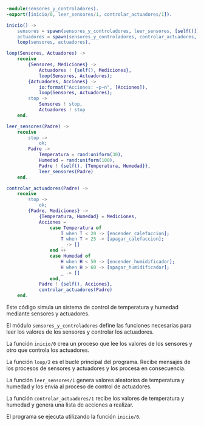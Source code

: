 ```erlang
-module(sensores_y_controladores).
-export([inicio/0, leer_sensores/1, controlar_actuadores/1]).

inicio() ->
    sensores = spawn(sensores_y_controladores, leer_sensores, [self()]),
    actuadores = spawn(sensores_y_controladores, controlar_actuadores, [self()]),
    loop(sensores, actuadores).

loop(Sensores, Actuadores) ->
    receive
        {Sensores, Mediciones} ->
            Actuadores ! {self(), Mediciones},
            loop(Sensores, Actuadores);
        {Actuadores, Acciones} ->
            io:format("Acciones: ~p~n", [Acciones]),
            loop(Sensores, Actuadores);
        stop ->
            Sensores ! stop,
            Actuadores ! stop
    end.

leer_sensores(Padre) ->
    receive
        stop ->
            ok;
        Padre ->
            Temperatura = rand:uniform(30),
            Humedad = rand:uniform(100),
            Padre ! {self(), {Temperatura, Humedad}},
            leer_sensores(Padre)
    end.

controlar_actuadores(Padre) ->
    receive
        stop ->
            ok;
        {Padre, Mediciones} ->
            {Temperatura, Humedad} = Mediciones,
            Acciones =
                case Temperatura of
                    T when T < 20 -> [encender_calefaccion];
                    T when T > 25 -> [apagar_calefaccion];
                    _ -> []
                end ++
                case Humedad of
                    H when H < 50 -> [encender_humidificador];
                    H when H > 60 -> [apagar_humidificador];
                    _ -> []
                end,
            Padre ! {self(), Acciones},
            controlar_actuadores(Padre)
    end.
```

Este código simula un sistema de control de temperatura y humedad mediante sensores y actuadores.

El módulo `sensores_y_controladores` define las funciones necesarias para leer los valores de los sensores y controlar los actuadores.

La función `inicio/0` crea un proceso que lee los valores de los sensores y otro que controla los actuadores.

La función `loop/2` es el bucle principal del programa. Recibe mensajes de los procesos de sensores y actuadores y los procesa en consecuencia.

La función `leer_sensores/1` genera valores aleatorios de temperatura y humedad y los envía al proceso de control de actuadores.

La función `controlar_actuadores/1` recibe los valores de temperatura y humedad y genera una lista de acciones a realizar.

El programa se ejecuta utilizando la función `inicio/0`.